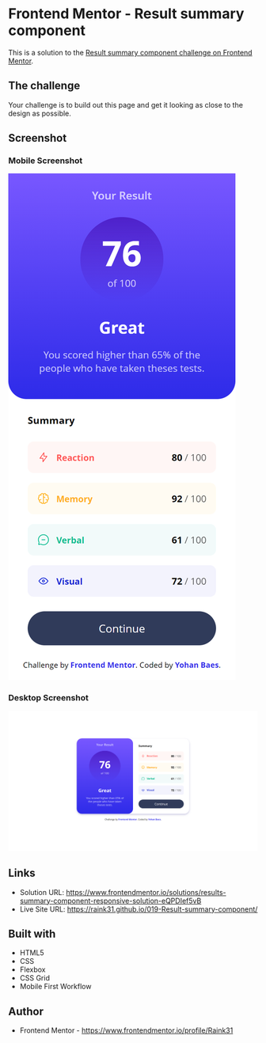 # Frontend Mentor - Result summary component

This is a solution to the [Result summary component challenge on Frontend Mentor](https://www.frontendmentor.io/challenges/results-summary-component-CE_K6s0maV).


## The challenge

Your challenge is to build out this page and get it looking as close to the design as possible.


## Screenshot

### Mobile Screenshot
![mobile screenshot](./assets/images/mobile.png)

### Desktop Screenshot
![desktop screenshot](./assets/images/desktop.png)


## Links

- Solution URL: https://www.frontendmentor.io/solutions/results-summary-component-responsive-solution-eQPDIef5vB
- Live Site URL: https://raink31.github.io/019-Result-summary-component/


## Built with

- HTML5
- CSS
- Flexbox
- CSS Grid
- Mobile First Workflow


## Author

- Frontend Mentor - https://www.frontendmentor.io/profile/Raink31
